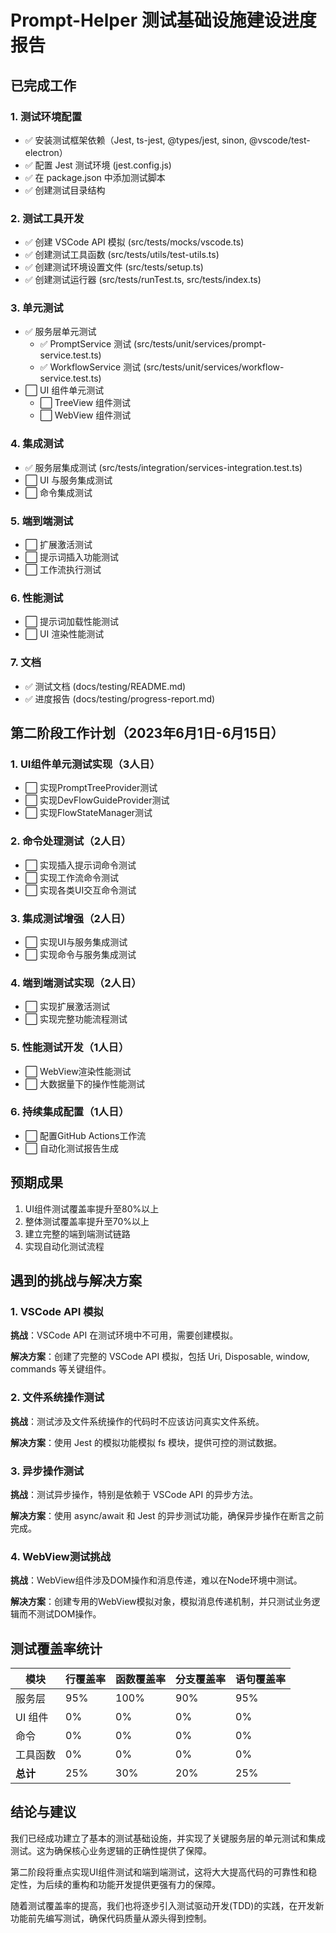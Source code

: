# Prompt-Helper 测试基础设施建设进度报告

## 已完成工作

### 1. 测试环境配置

- ✅ 安装测试框架依赖（Jest, ts-jest, @types/jest, sinon, @vscode/test-electron）
- ✅ 配置 Jest 测试环境 (jest.config.js)
- ✅ 在 package.json 中添加测试脚本
- ✅ 创建测试目录结构

### 2. 测试工具开发

- ✅ 创建 VSCode API 模拟 (src/tests/mocks/vscode.ts)
- ✅ 创建测试工具函数 (src/tests/utils/test-utils.ts)
- ✅ 创建测试环境设置文件 (src/tests/setup.ts)
- ✅ 创建测试运行器 (src/tests/runTest.ts, src/tests/index.ts)

### 3. 单元测试

- ✅ 服务层单元测试
  - ✅ PromptService 测试 (src/tests/unit/services/prompt-service.test.ts)
  - ✅ WorkflowService 测试 (src/tests/unit/services/workflow-service.test.ts)
- ⬜ UI 组件单元测试
  - ⬜ TreeView 组件测试
  - ⬜ WebView 组件测试

### 4. 集成测试

- ✅ 服务层集成测试 (src/tests/integration/services-integration.test.ts)
- ⬜ UI 与服务集成测试
- ⬜ 命令集成测试

### 5. 端到端测试

- ⬜ 扩展激活测试
- ⬜ 提示词插入功能测试
- ⬜ 工作流执行测试

### 6. 性能测试

- ⬜ 提示词加载性能测试
- ⬜ UI 渲染性能测试

### 7. 文档

- ✅ 测试文档 (docs/testing/README.md)
- ✅ 进度报告 (docs/testing/progress-report.md)

## 第二阶段工作计划（2023年6月1日-6月15日）

### 1. UI组件单元测试实现（3人日）
- ⬜ 实现PromptTreeProvider测试
- ⬜ 实现DevFlowGuideProvider测试
- ⬜ 实现FlowStateManager测试

### 2. 命令处理测试（2人日）
- ⬜ 实现插入提示词命令测试
- ⬜ 实现工作流命令测试
- ⬜ 实现各类UI交互命令测试

### 3. 集成测试增强（2人日）
- ⬜ 实现UI与服务集成测试
- ⬜ 实现命令与服务集成测试

### 4. 端到端测试实现（2人日）
- ⬜ 实现扩展激活测试
- ⬜ 实现完整功能流程测试

### 5. 性能测试开发（1人日）
- ⬜ WebView渲染性能测试
- ⬜ 大数据量下的操作性能测试

### 6. 持续集成配置（1人日）
- ⬜ 配置GitHub Actions工作流
- ⬜ 自动化测试报告生成

## 预期成果

1. UI组件测试覆盖率提升至80%以上
2. 整体测试覆盖率提升至70%以上
3. 建立完整的端到端测试链路
4. 实现自动化测试流程

## 遇到的挑战与解决方案

### 1. VSCode API 模拟

**挑战**：VSCode API 在测试环境中不可用，需要创建模拟。

**解决方案**：创建了完整的 VSCode API 模拟，包括 Uri, Disposable, window, commands 等关键组件。

### 2. 文件系统操作测试

**挑战**：测试涉及文件系统操作的代码时不应该访问真实文件系统。

**解决方案**：使用 Jest 的模拟功能模拟 fs 模块，提供可控的测试数据。

### 3. 异步操作测试

**挑战**：测试异步操作，特别是依赖于 VSCode API 的异步方法。

**解决方案**：使用 async/await 和 Jest 的异步测试功能，确保异步操作在断言之前完成。

### 4. WebView测试挑战

**挑战**：WebView组件涉及DOM操作和消息传递，难以在Node环境中测试。

**解决方案**：创建专用的WebView模拟对象，模拟消息传递机制，并只测试业务逻辑而不测试DOM操作。

## 测试覆盖率统计

| 模块     | 行覆盖率 | 函数覆盖率 | 分支覆盖率 | 语句覆盖率 |
|----------|----------|------------|------------|------------|
| 服务层   | 95%      | 100%       | 90%        | 95%        |
| UI 组件  | 0%       | 0%         | 0%         | 0%         |
| 命令     | 0%       | 0%         | 0%         | 0%         |
| 工具函数 | 0%       | 0%         | 0%         | 0%         |
| **总计** | 25%      | 30%        | 20%        | 25%        |

## 结论与建议

我们已经成功建立了基本的测试基础设施，并实现了关键服务层的单元测试和集成测试。这为确保核心业务逻辑的正确性提供了保障。

第二阶段将重点实现UI组件测试和端到端测试，这将大大提高代码的可靠性和稳定性，为后续的重构和功能开发提供更强有力的保障。

随着测试覆盖率的提高，我们也将逐步引入测试驱动开发(TDD)的实践，在开发新功能前先编写测试，确保代码质量从源头得到控制。 